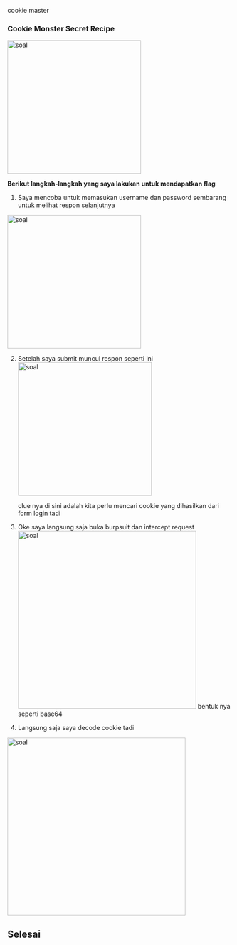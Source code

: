 cookie master


### Cookie Monster Secret Recipe

<img src="https://github.com/lutvan/Writeup-CTF/blob/main/web%20exploitation/Cookie%20Monster%20Secret%20Recipe/images/img1.png" alt="soal" width="300">

**Berikut langkah-langkah yang saya lakukan untuk mendapatkan flag**


1. Saya mencoba untuk memasukan username dan password sembarang untuk melihat respon selanjutnya  
 <img src="https://github.com/lutvan/Writeup-CTF/blob/main/web%20exploitation/Cookie%20Monster%20Secret%20Recipe/images/img2.png" alt="soal" width="300">

2. Setelah saya submit muncul respon seperti ini  
   <img src="https://github.com/lutvan/Writeup-CTF/blob/main/web%20exploitation/Cookie%20Monster%20Secret%20Recipe/images/img3.png" alt="soal" width="300">  
   
   clue nya di sini adalah kita perlu mencari cookie yang dihasilkan dari form login tadi
   
3. Oke saya langsung saja buka burpsuit dan intercept request  
   <img src="https://github.com/lutvan/Writeup-CTF/blob/main/web%20exploitation/Cookie%20Monster%20Secret%20Recipe/images/img4.png" alt="soal" width="400">
   bentuk nya seperti base64  
   
4. Langsung saja saya decode cookie tadi  
<img src="https://github.com/lutvan/Writeup-CTF/blob/main/web%20exploitation/Cookie%20Monster%20Secret%20Recipe/images/img5.png" alt="soal" width="400">

## Selesai

